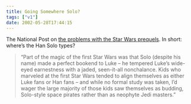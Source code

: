 ```yaml
---
title: Going Somewhere Solo?
tags: ["v1"]
date: 2002-05-28T17:44:15
---
```


The National Post on [the problems with the Star Wars prequels][1]. In short: where&#8217;s the Han Solo types?

> &#8220;Part of the magic of the first Star Wars was that Solo (despite his name) made a perfect bookend to Luke &#8211; he tempered Luke&#8217;s wide-eyed earnestness with a jaded, seen-it-all nonchalance. Kids who marveled at the first Star Wars tended to align themselves as either Luke fans or Han fans &#8211; and while no formal study was taken, I&#8217;d wager the large majority of those kids saw themselves as budding, Solo-style space pirates rather than as neophyte Jedi masters.&#8221;

[1]: http://nationalpost.com/search/story.html?f=/stories/20020525/299070.html "The National Post: Han Solo, missing in action"
